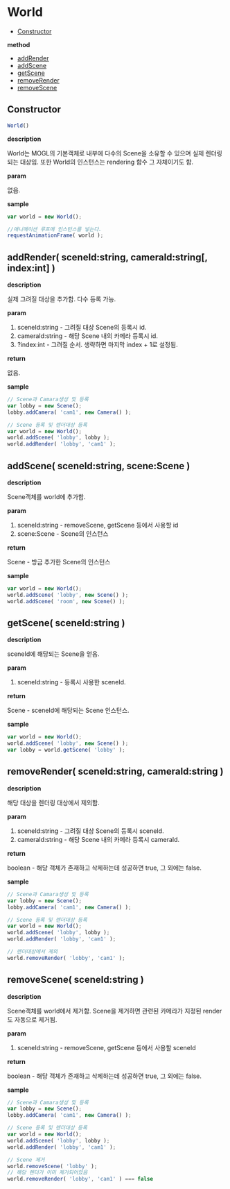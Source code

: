 # World
* [Constructor](#constructor)

**method**

* [addRender](#addrender-sceneidstring-cameraidstring-indexint--)
* [addScene](#addscene-idstring-scenescene-)
* [getScene](#getscene-idstring-)
* [removeRender](#removerender-sceneidstring-cameraidstring--)
* [removeScene](#removescene-idstring-)


## Constructor

```javascript
World()
```

**description**

World는 MOGL의 기본객체로 내부에 다수의 Scene을 소유할 수 있으며 실제 렌더링되는 대상임.
또한 World의 인스턴스는 rendering 함수 그 자체이기도 함.

**param**

없음.

**sample**

```javascript
var world = new World();

//애니메이션 루프에 인스턴스를 넣는다.
requestAnimationFrame( world );
```

## addRender( sceneId:string, cameraId:string[, index:int]  )

**description**

실제 그려질 대상을 추가함. 다수 등록 가능.

**param**

1. sceneId:string - 그려질 대상 Scene의 등록시 id.
2. cameraId:string - 해당 Scene 내의 카메라 등록시 id.
3. ?index:int - 그려질 순서. 생략하면 마지막 index + 1로 설정됨.

**return**

없음.

**sample**

```javascript
// Scene과 Camara생성 및 등록
var lobby = new Scene();
lobby.addCamera( 'cam1', new Camera() );

// Scene 등록 및 렌더대상 등록
var world = new World();
world.addScene( 'lobby', lobby );
world.addRender( 'lobby', 'cam1' );
```

## addScene( sceneId:string, scene:Scene )

**description**

Scene객체를 world에 추가함.

**param**

1. sceneId:string - removeScene, getScene 등에서 사용할 id
2. scene:Scene - Scene의 인스턴스

**return**

Scene - 방금 추가한 Scene의 인스턴스

**sample**

```javascript
var world = new World();
world.addScene( 'lobby', new Scene() );
world.addScene( 'room', new Scene() );
```


## getScene( sceneId:string )

**description**

sceneId에 해당되는 Scene을 얻음.

**param**

1. sceneId:string - 등록시 사용한 sceneId.

**return**

Scene - sceneId에 해당되는 Scene 인스턴스.

**sample**

```javascript
var world = new World();
world.addScene( 'lobby', new Scene() );
var lobby = world.getScene( 'lobby' );
```


## removeRender( sceneId:string, cameraId:string  )

**description**

해당 대상을 렌더링 대상에서 제외함.

**param**

1. sceneId:string - 그려질 대상 Scene의 등록시 sceneId.
2. cameraId:string - 해당 Scene 내의 카메라 등록시 cameraId.

**return**

boolean - 해당 객체가 존재하고 삭제하는데 성공하면 true, 그 외에는 false.

**sample**

```javascript
// Scene과 Camara생성 및 등록
var lobby = new Scene();
lobby.addCamera( 'cam1', new Camera() );

// Scene 등록 및 렌더대상 등록
var world = new World();
world.addScene( 'lobby', lobby );
world.addRender( 'lobby', 'cam1' );

// 렌더대상에서 제외
world.removeRender( 'lobby', 'cam1' );
```

## removeScene( sceneId:string )

**description**

Scene객체를 world에서 제거함.
Scene을 제거하면 관련된 카메라가 지정된 render도 자동으로 제거됨.

**param**

1. sceneId:string - removeScene, getScene 등에서 사용할 sceneId

**return**

boolean - 해당 객체가 존재하고 삭제하는데 성공하면 true, 그 외에는 false.

**sample**

```javascript
// Scene과 Camara생성 및 등록
var lobby = new Scene();
lobby.addCamera( 'cam1', new Camera() );

// Scene 등록 및 렌더대상 등록
var world = new World();
world.addScene( 'lobby', lobby );
world.addRender( 'lobby', 'cam1' );

// Scene 제거
world.removeScene( 'lobby' );
// 해당 렌더가 이미 제거되어있음
world.removeRender( 'lobby', 'cam1' ) === false
```

